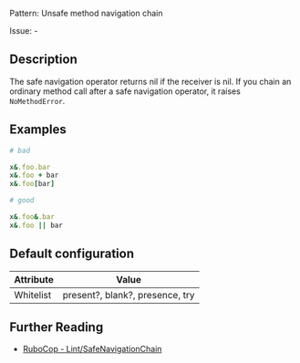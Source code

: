 Pattern: Unsafe method navigation chain

Issue: -

## Description

The safe navigation operator returns nil if the receiver is
nil.  If you chain an ordinary method call after a safe
navigation operator, it raises `NoMethodError`.

## Examples

```ruby
# bad

x&.foo.bar
x&.foo + bar
x&.foo[bar]
```
```ruby
# good

x&.foo&.bar
x&.foo || bar
```

## Default configuration

Attribute | Value
--- | ---
Whitelist | present?, blank?, presence, try

## Further Reading

* [RuboCop - Lint/SafeNavigationChain](https://docs.rubocop.org/rubocop/cops_lint.html#lintsafenavigationchain)
